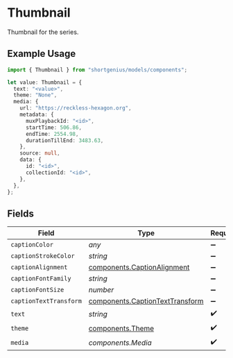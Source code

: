 # Thumbnail

Thumbnail for the series.

## Example Usage

```typescript
import { Thumbnail } from "shortgenius/models/components";

let value: Thumbnail = {
  text: "<value>",
  theme: "None",
  media: {
    url: "https://reckless-hexagon.org",
    metadata: {
      muxPlaybackId: "<id>",
      startTime: 506.86,
      endTime: 2554.98,
      durationTillEnd: 3483.63,
    },
    source: null,
    data: {
      id: "<id>",
      collectionId: "<id>",
    },
  },
};
```

## Fields

| Field                                                                              | Type                                                                               | Required                                                                           | Description                                                                        |
| ---------------------------------------------------------------------------------- | ---------------------------------------------------------------------------------- | ---------------------------------------------------------------------------------- | ---------------------------------------------------------------------------------- |
| `captionColor`                                                                     | *any*                                                                              | :heavy_minus_sign:                                                                 | N/A                                                                                |
| `captionStrokeColor`                                                               | *string*                                                                           | :heavy_minus_sign:                                                                 | N/A                                                                                |
| `captionAlignment`                                                                 | [components.CaptionAlignment](../../models/components/captionalignment.md)         | :heavy_minus_sign:                                                                 | N/A                                                                                |
| `captionFontFamily`                                                                | *string*                                                                           | :heavy_minus_sign:                                                                 | N/A                                                                                |
| `captionFontSize`                                                                  | *number*                                                                           | :heavy_minus_sign:                                                                 | N/A                                                                                |
| `captionTextTransform`                                                             | [components.CaptionTextTransform](../../models/components/captiontexttransform.md) | :heavy_minus_sign:                                                                 | N/A                                                                                |
| `text`                                                                             | *string*                                                                           | :heavy_check_mark:                                                                 | N/A                                                                                |
| `theme`                                                                            | [components.Theme](../../models/components/theme.md)                               | :heavy_check_mark:                                                                 | N/A                                                                                |
| `media`                                                                            | *components.Media*                                                                 | :heavy_check_mark:                                                                 | N/A                                                                                |